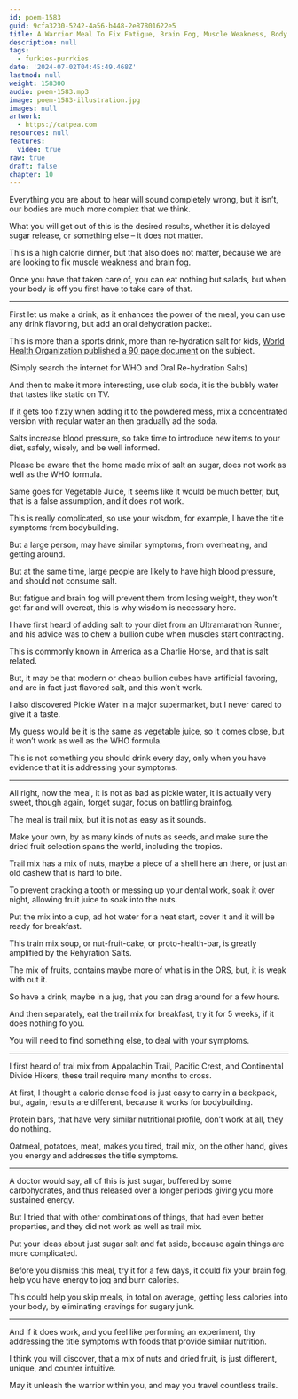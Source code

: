 ```yaml
---
id: poem-1583
guid: 9cfa3230-5242-4a56-b448-2e87801622e5
title: A Warrior Meal To Fix Fatigue, Brain Fog, Muscle Weakness, Body Aches, And Afternoon Naps
description: null
tags:
  - furkies-purrkies
date: '2024-07-02T04:45:49.468Z'
lastmod: null
weight: 158300
audio: poem-1583.mp3
image: poem-1583-illustration.jpg
images: null
artwork:
  - https://catpea.com
resources: null
features:
  video: true
raw: true
draft: false
chapter: 10
---
```



Everything you are about to hear will sound completely wrong,
but it isn’t, our bodies are much more complex that we think.

What you will get out of this is the desired results,
whether it is delayed sugar release, or something else – it does not matter.

This is a high calorie dinner, but that also does not matter,
because we are are looking to fix muscle weakness and brain fog.

Once you have that taken care of, you can eat nothing but salads,
but when your body is off you first have to take care of that.

---

First let us make a drink, as it enhances the power of the meal,
you can use any drink flavoring, but add an oral dehydration packet.

This is more than a sports drink, more than re-hydration salt for kids,
[World Health Organization published][1] [a 90 page document][2] on the subject.

(Simply search the internet
for WHO and Oral Re-hydration Salts)

And then to make it more interesting, use club soda,
it is the bubbly water that tastes like static on TV.

If it gets too fizzy when adding it to the powdered mess,
mix a concentrated version with regular water an then gradually ad the soda.

Salts increase blood pressure, so take time to introduce new items to your diet,
safely, wisely, and be well informed.

Please be aware that the home made mix of salt an sugar,
does not work as well as the WHO formula.

Same goes for Vegetable Juice, it seems like it would be much better,
but, that is a false assumption, and it does not work.

This is really complicated, so use your wisdom, for example,
I have the title symptoms from bodybuilding.

But a large person, may have similar symptoms, from overheating,
and getting around.

But at the same time, large people are likely to have high blood pressure,
and should not consume salt.

But fatigue and brain fog will prevent them from losing weight,
they won’t get far and will overeat, this is why wisdom is necessary here.

I have first heard of adding salt to your diet from an Ultramarathon Runner,
and his advice was to chew a bullion cube when muscles start contracting.

This is commonly known in America as a Charlie Horse,
and that is salt related.

But, it may be that modern or cheap bullion cubes have artificial favoring,
and are in fact just flavored salt, and this won’t work.

I also discovered Pickle Water in a major supermarket,
but I never dared to give it a taste.

My guess would be it is the same as vegetable juice,
so it comes close, but it won’t work as well as the WHO formula.

This is not something you should drink every day,
only when you have evidence that it is addressing your symptoms.

---

All right, now the meal, it is not as bad as pickle water,
it is actually very sweet, though again, forget sugar, focus on battling brainfog.

The meal is trail mix,
but it is not as easy as it sounds.

Make your own, by as many kinds of nuts as seeds,
and make sure the dried fruit selection spans the world, including the tropics.

Trail mix has a mix of nuts, maybe a piece of a shell here an there,
or just an old cashew that is hard to bite.

To prevent cracking a tooth or messing up your dental work,
soak it over night, allowing fruit juice to soak into the nuts.

Put the mix into a cup, ad hot water for a neat start,
cover it and it will be ready for breakfast.

This train mix soup, or nut-fruit-cake,
or proto-health-bar, is greatly amplified by the Rehyration Salts.

The mix of fruits, contains maybe more of what is in the ORS,
but, it is weak with out it.

So have a drink, maybe in a jug,
that you can drag around for a few hours.

And then separately, eat the trail mix for breakfast,
try it for 5 weeks, if it does nothing fo you.

You will need to find something else,
to deal with your symptoms.

---

I first heard of trai mix from Appalachin Trail, Pacific Crest,
and Continental Divide Hikers, these trail require many months to cross.

At first, I thought a calorie dense food is just easy to carry in a backpack,
but, again, results are different, because it works for bodybuilding.

Protein bars, that have very similar nutritional profile,
don’t work at all, they do nothing.

Oatmeal, potatoes, meat, makes you tired,
trail mix, on the other hand, gives you energy and addresses the title symptoms.

---

A doctor would say, all of this is just sugar, buffered by some carbohydrates,
and thus released over a longer periods giving you more sustained energy.

But I tried that with other combinations of things,
that had even better properties, and they did not work as well as trail mix.

Put your ideas about just sugar salt and fat aside,
because again things are more complicated.

Before you dismiss this meal, try it for a few days,
it could fix your brain fog, help you have energy to jog and burn calories.

This could help you skip meals, in total on average,
getting less calories into your body, by eliminating cravings for sugary junk.

---

And if it does work, and you feel like performing an experiment,
thy addressing the title symptoms with foods that provide similar nutrition.

I think you will discover, that a mix of nuts and dried fruit,
is just different, unique, and counter intuitive.

May it unleash the warrior within you,
and may you travel countless trails.

[1]: https://www.who.int/publications/i/item/WHO-FCH-CAH-06.1
[2]: https://iris.who.int/bitstream/handle/10665/69227/WHO_FCH_CAH_06.1.pdf?sequence=1
